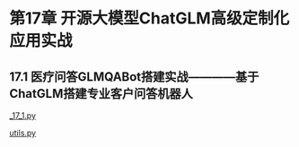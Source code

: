 # 第17章 开源大模型ChatGLM高级定制化应用实战

## 17.1 医疗问答GLMQABot搭建实战————基于ChatGLM搭建专业客户问答机器人

[_17_1.py](../src/chapter17/_17_1.py)

[utils.py](../src/chapter17/utils.py)
